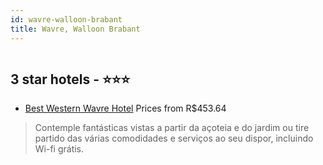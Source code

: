 ```yaml
---
id: wavre-walloon-brabant
title: Wavre, Walloon Brabant
---
```


<center><img src="https://i.travelapi.com/hotels/2000000/1590000/1584900/1584850/678874b0_z.jpg" alt="" /></center>


##  3 star hotels - ⭐️⭐️⭐️

-    [Best Western Wavre Hotel](https://www.hurb.com/br/aud/https://www.hurb.com/br/hotels/wavre/best-western-wavre-hotel-HT-XCAZ?cmp=18055) Prices from R$453.64
   > Contemple fantásticas vistas a partir da açoteia e do jardim ou tire partido das várias comodidades e serviços ao seu dispor, incluindo Wi-fi grátis.
